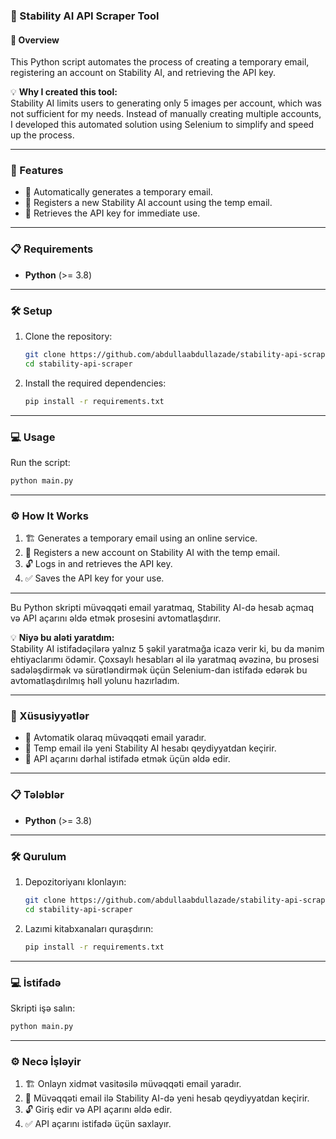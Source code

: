 ### 📖 Stability AI API Scraper Tool

#### 🌟 Overview  
This Python script automates the process of creating a temporary email, registering an account on Stability AI, and retrieving the API key.  

💡 **Why I created this tool:**  
Stability AI limits users to generating only 5 images per account, which was not sufficient for my needs. Instead of manually creating multiple accounts, I developed this automated solution using Selenium to simplify and speed up the process.

---

### 🚀 Features  
- 📨 Automatically generates a temporary email.  
- 👤 Registers a new Stability AI account using the temp email.  
- 🔑 Retrieves the API key for immediate use.  

---

### 📋 Requirements  
- **Python** (>= 3.8)  


---

### 🛠️ Setup  
1. Clone the repository:  
   ```bash
   git clone https://github.com/abdullaabdullazade/stability-api-scraper.git
   cd stability-api-scraper
   ```  

2. Install the required dependencies:  
   ```bash
   pip install -r requirements.txt
   ```  


---

### 💻 Usage  
Run the script:  
```bash
python main.py
```  

---

### ⚙️ How It Works  
1. 🏗️ Generates a temporary email using an online service.  
2. 📩 Registers a new account on Stability AI with the temp email.  
3. 🔓 Logs in and retrieves the API key.  
4. ✅ Saves the API key for your use.  

---


Bu Python skripti müvəqqəti email yaratmaq, Stability AI-də hesab açmaq və API açarını əldə etmək prosesini avtomatlaşdırır.  

💡 **Niyə bu aləti yaratdım:**  
Stability AI istifadəçilərə yalnız 5 şəkil yaratmağa icazə verir ki, bu da mənim ehtiyaclarımı ödəmir. Çoxsaylı hesabları əl ilə yaratmaq əvəzinə, bu prosesi sadələşdirmək və sürətləndirmək üçün Selenium-dan istifadə edərək bu avtomatlaşdırılmış həll yolunu hazırladım.

---

### 🚀 Xüsusiyyətlər  
- 📨 Avtomatik olaraq müvəqqəti email yaradır.  
- 👤 Temp email ilə yeni Stability AI hesabı qeydiyyatdan keçirir.  
- 🔑 API açarını dərhal istifadə etmək üçün əldə edir.  

---

### 📋 Tələblər  
- **Python** (>= 3.8)  

---

### 🛠️ Qurulum  
1. Depozitoriyanı klonlayın:  
   ```bash
   git clone https://github.com/abdullaabdullazade/stability-api-scraper.git
   cd stability-api-scraper
   ```  

2. Lazımi kitabxanaları quraşdırın:  
   ```bash
   pip install -r requirements.txt
   ```  


---

### 💻 İstifadə  
Skripti işə salın:  
```bash
python main.py
```  


---

### ⚙️ Necə İşləyir  
1. 🏗️ Onlayn xidmət vasitəsilə müvəqqəti email yaradır.  
2. 📩 Müvəqqəti email ilə Stability AI-də yeni hesab qeydiyyatdan keçirir.  
3. 🔓 Giriş edir və API açarını əldə edir.  
4. ✅ API açarını istifadə üçün saxlayır.  

